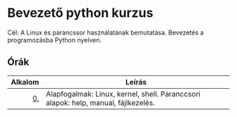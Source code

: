 # Bevezető python kurzus

Cél: A Linux és parancssor használatának bemutatása. Bevezetés a programozásba Python nyelven.

## Órák

| Alkalom | Leírás |
|--------:|--------|
| [0.](https://github.com/mittelholcz/linuxandpython2020/blob/master/00.intro/)   | Alapfogalmak: Linux, kernel, shell. Paranccsori alapok: help, manual, fájlkezelés. |
